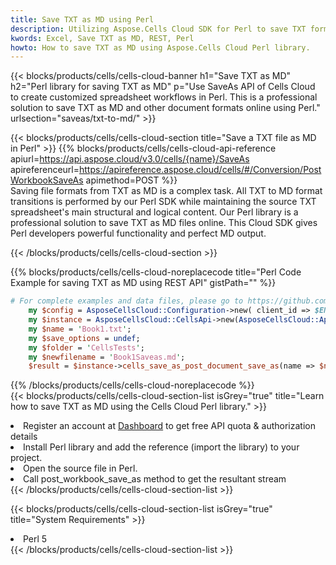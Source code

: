 ```yaml
---
title: Save TXT as MD using Perl 
description: Utilizing Aspose.Cells Cloud SDK for Perl to save TXT format file as MD format file. 
kwords: Excel, Save TXT as MD, REST, Perl
howto: How to save TXT as MD using Aspose.Cells Cloud Perl library.
---
```



{{< blocks/products/cells/cells-cloud-banner h1="Save TXT as MD" h2="Perl library for saving TXT as MD" p="Use SaveAs API of Cells Cloud to create customized spreadsheet workflows in Perl. This is a professional solution to save TXT as MD and other document formats online using Perl." urlsection="saveas/txt-to-md/" >}}

{{< blocks/products/cells/cells-cloud-section  title="Save a TXT file as MD in Perl" >}}
{{% blocks/products/cells/cells-cloud-api-reference  apiurl=https://api.aspose.cloud/v3.0/cells/{name}/SaveAs  apireferenceurl=https://apireference.aspose.cloud/cells/#/Conversion/PostWorkbookSaveAs  apimethod=POST %}}
<br/>
Saving file formats from TXT as MD is a complex task. All TXT to MD format transitions is performed by our Perl SDK while maintaining the source TXT spreadsheet's main structural and logical content. Our Perl library is a professional solution to save TXT as MD files online. This Cloud SDK gives Perl developers powerful functionality and perfect MD output.

{{< /blocks/products/cells/cells-cloud-section >}}

{{% blocks/products/cells/cells-cloud-noreplacecode title="Perl Code Example for saving TXT as MD using REST API" gistPath="" %}}
  
```perl
# For complete examples and data files, please go to https://github.com/aspose-cells-cloud/aspose-cells-cloud-perl/
    my $config = AsposeCellsCloud::Configuration->new( client_id => $ENV{'ProductClientId'}, client_secret => $ENV{'ProductClientSecret'});
    my $instance = AsposeCellsCloud::CellsApi->new(AsposeCellsCloud::ApiClient->new( $config));
    my $name = 'Book1.txt';
    my $save_options = undef;
    my $folder = 'CellsTests';
    my $newfilename = 'Book1Saveas.md';
    $result = $instance->cells_save_as_post_document_save_as(name => $name,save_options => $save_options, newfilename => $newfilename, folder => $folder);
```
  
{{% /blocks/products/cells/cells-cloud-noreplacecode  %}}
<br/>
{{< blocks/products/cells/cells-cloud-section-list isGrey="true"  title="Learn how to save TXT as MD using the Cells Cloud Perl library." >}}
<li>Register an account at <a href="https://dashboard.aspose.cloud/">Dashboard</a> to get free API quota & authorization details</li>
<li>Install Perl library and add the reference (import the library) to your project.</li>
<li>Open the source file in Perl.</li>
<li>Call post_workbook_save_as method to get the resultant stream</li>
{{< /blocks/products/cells/cells-cloud-section-list >}}

{{< blocks/products/cells/cells-cloud-section-list isGrey="true"  title="System Requirements" >}}
<li>Perl 5</li>
{{< /blocks/products/cells/cells-cloud-section-list >}}
